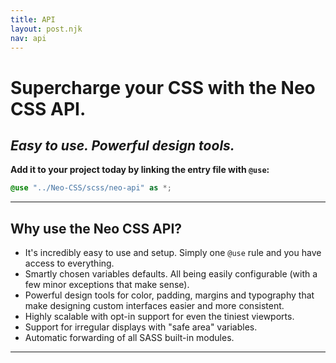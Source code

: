 ```yaml
---
title: API
layout: post.njk
nav: api
---
```


# Supercharge your CSS with the Neo CSS API.
## *Easy to use. Powerful design tools.*

**Add it to your project today by linking the entry file with `@use`:**

```scss
@use "../Neo-CSS/scss/neo-api" as *;
```

---

## Why use the Neo CSS API?
- It's incredibly easy to use and setup. Simply one `@use` rule and you have access to everything. 
- Smartly chosen variables defaults. All being easily configurable (with a few minor exceptions that make sense).
- Powerful design tools for color, padding, margins and typography that make designing custom interfaces easier and more consistent.
- Highly scalable with opt-in support for even the tiniest viewports.
- Support for irregular displays with "safe area" variables.
- Automatic forwarding of all SASS built-in modules.

---